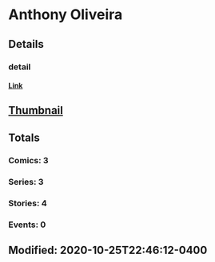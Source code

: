 # Anthony  Oliveira 
## Details
### detail
#### [Link](http://marvel.com/comics/creators/14145/anthony_oliveira?utm_campaign=apiRef&utm_source=225578a89fc76f3d20fbffda5d17a88d)
## [Thumbnail](http://i.annihil.us/u/prod/marvel/i/mg/b/40/image_not_available.jpg)
## Totals
### Comics: 3
### Series: 3
### Stories: 4
### Events: 0
## Modified: 2020-10-25T22:46:12-0400